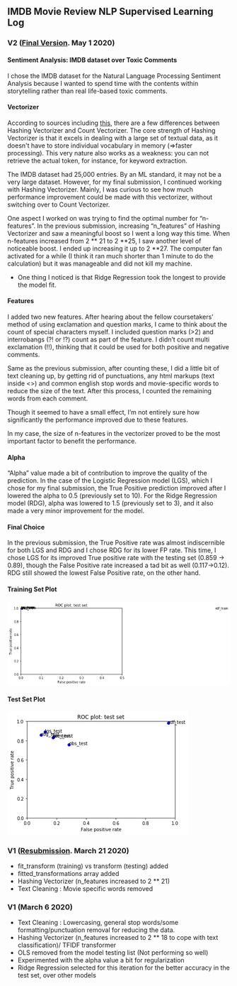 ## IMDB Movie Review NLP Supervised Learning Log

### V2 ([Final Version](moviereviews_Inhye_RESUBMISSION_v1.ipynb). May 1 2020)

#### Sentiment Analysis: IMDB dataset over Toxic Comments
I chose the IMDB dataset for the Natural Language Processing Sentiment Analysis because I wanted to spend time with the contents within storytelling rather than real life-based toxic comments.  

####  Vectorizer
According to sources including [this](https://kavita-ganesan.com/hashingvectorizer-vs-countvectorizer/#.XquCxhNKh26), there are a few differences between Hashing Vectorizer and Count Vectorizer.  The core strength of Hashing Vectorizer is that it excels in dealing with a large set of textual data, as it doesn't have to store individual vocabulary in memory (=>faster processing). This very nature also works as a weakness: you can not retrieve the actual token, for instance, for keyword extraction. 

The IMDB dataset had 25,000 entries. By an ML standard, it may not be a very large dataset. However, for my final submission, I continued working with Hashing Vectorizer. Mainly, I was curious to see how much performance improvement could be made with this vectorizer, without switching over to Count Vectorizer.

One aspect I worked on was trying to find the optimal number for “n-features”. In the previous submission, increasing  “n_features” of Hashing Vectorizer and saw a meaningful boost so I went a long way this time. When n-features increased from 2 ** 21 to 2 **25, I saw another level of noticeable boost. I ended up increasing it up to  2 **27. The computer fan activated for a while (I think it ran much shorter than 1 minute to do the calculation) but it was manageable and did not kill my machine.

* One thing I noticed is that Ridge Regression took the longest to provide the model fit. 

#### Features
I added two new features. After hearing about the fellow coursetakers’ method of using exclamation and question marks, I came to think about the count of special characters myself. I included question marks (>2) and interrobangs (?! or !?) count as part of the feature. I didn’t count multi exclamation (!!), thinking that it could be used for both positive and negative comments. 

Same as the previous submission, after counting these, I did a little bit of text cleaning up, by getting rid of punctuations, any html markups (text inside <>) and common english stop words and movie-specific words to reduce the size of the text. After this process, I counted the remaining words from each comment.

Though it seemed to have a small effect, I’m not entirely sure how significantly the performance improved due to these features.

In my case, the size of n-features in the vectorizer proved to be the most important factor to benefit the performance. 

#### Alpha
“Alpha” value made a bit of contribution to improve the quality of the prediction. In the case of the  Logistic Regression model (LGS), which I chose for my final submission, the True Positive prediction improved after I lowered the alpha to 0.5 (previously set to 10). For the Ridge Regression model (RDG), alpha was lowered to 1.5 (previously set to 3), and it also made a very minor improvement for the model. 

#### Final Choice
In the previous submission, the True Positive rate was almost indiscernible for both LGS and RDG and I chose RDG for its lower FP rate. This time, I chose LGS for its improved True positive rate with the testing set (0.859 -> 0.89), though the False Positive rate increased a tad bit as well (0.117->0.12). RDG still showed the lowest False Positive rate, on the other hand.   

#### Training Set Plot
![Plot](ML1_Fin_TrainingSet.png)

#### Test Set Plot
![Plot](ML1_Fin_TestSet.png)


### V1 ([Resubmission](moviereviews_inhye_submission_v1.ipynb). March 21 2020)
- fit_transform (training) vs transform (testing) added
- fitted_transformations array added
- Hashing Vectorizer (n_features increased to 2 ** 21)
- Text Cleaning : Movie specific words removed

### V1 (March 6 2020)
- Text Cleaning : Lowercasing, general stop words/some formatting/punctuation removal for reducing the data.
- Hashing Vectorizer (n_features increased to 2 ** 18 to cope with text classification)/ TFIDF transformer 
- OLS removed from the model testing list (Not performing so well)
- Experimented with the alpha value a bit for regularization 
- Ridge Regression selected for this iteration for the better accuracy in the test set, over other models 
